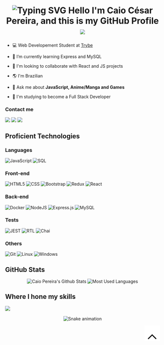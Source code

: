 <div id="top" align="center">

![Typing SVG](https://readme-typing-svg.herokuapp.com?color=%2336BCF7&size=30&center=true&vCenter=true&width=1000&lines=Welcome+to+my+profile!)
**Hello I'm Caio César Pereira, and this is my GitHub Profile** ![](https://user-images.githubusercontent.com/18350557/176309783-0785949b-9127-417c-8b55-ab5a4333674e.gif)
==========================================================================================================================================
</div>

- 💻 Web Developement Student at [Trybe](https://www.betrybe.com) 

- 🌱 I’m currently learning Express and MySQL

- :handshake: I'm looking to collaborate with React and JS projects

- 🌎 I'm Brazilian

- 💬 Ask me about **JavaScript, Anime/Manga and Games**

- 🎯 I'm studying to become a Full Stack Developer

### Contact me

<div>
  <a href="https://www.linkedin.com/in/caiocsper/"><img src="https://img.shields.io/badge/LinkedIn-0077B5?style=for-the-badge&logo=linkedin&logoColor=white"></a>
  <a href="mailto:ccpereira0498@gmail.com"><img src="https://img.shields.io/badge/Gmail-D14836?style=for-the-badge&logo=gmail&logoColor=white"></a>
  <a href="https://wa.me/5531996448144"><img src="https://img.shields.io/badge/WhatsApp-48C857?style=for-the-badge&logo=whatsapp&logoColor=white"></a>
</div>

## Proficient Technologies

### Languages

<div>
 
  ![JavaScript](https://img.shields.io/badge/javascript-%2320232a.svg?style=for-the-badge&logo=javascript&logoColor=%23F7DF1E)
  ![SQL](https://img.shields.io/badge/sql-%2320232a?style=for-the-badge&logoColor=white)
</div>

### Front-end

<div>

  ![HTML5](https://img.shields.io/badge/html5-%2320232a.svg?style=for-the-badge&logo=html5&logoColor=E34F26)
  ![CSS](https://img.shields.io/badge/CSS3-%2320232a?style=for-the-badge&logo=css3&logoColor=1572B6)
  ![Bootstrap](https://img.shields.io/badge/Bootstrap-%2320232a?style=for-the-badge&logo=bootstrap&logoColor=563D7C)
  ![Redux](https://img.shields.io/badge/Redux-%2320232a?style=for-the-badge&logo=redux&logoColor=593D88)
  ![React](https://img.shields.io/badge/react-%2320232a.svg?style=for-the-badge&logo=react&logoColor=%2361DAFB)
</div>

### Back-end

<div>

  ![Docker](https://img.shields.io/badge/docker-%2320232a.svg?style=for-the-badge&logo=docker&logoColor=2497ED)
  ![NodeJS](https://img.shields.io/badge/node.js-%2320232a?style=for-the-badge&logo=node.js&logoColor=43853D)
  ![Express.js](https://img.shields.io/badge/express.js-%2320232a.svg?style=for-the-badge&logo=express&logoColor=%2361DAFB)
  ![MySQL](https://img.shields.io/badge/mysql-%2320232a.svg?style=for-the-badge&logo=mysql&logoColor=white)
</div>

### Tests

<div>
  
  ![JEST](https://img.shields.io/badge/Jest-%2320232a?style=for-the-badge&logo=Jest&logoColor=white)
  ![RTL](https://img.shields.io/badge/testing%20library-%2320232a?style=for-the-badge&logo=testing-library&logoColor=red)
  ![Chai](https://img.shields.io/badge/chai.js-%2320232a?style=for-the-badge&logo=chai&logoColor=red)
</div>

### Others

<div>

  ![Git](https://img.shields.io/badge/GIT-%2320232a?style=for-the-badge&logo=git&logoColor=E44C30)
  ![Linux](https://img.shields.io/badge/Linux-%2320232a?style=for-the-badge&logo=linux&logoColor=FCC624)
  ![Windows](https://img.shields.io/badge/Windows-%2320232a?style=for-the-badge&logo=windows&logoColor=0078D6)
</div>

## GitHub Stats

<div align="center">
  <img height="175em" width="49%"  alt="Caio Pereira's Github Stats" src="https://github-readme-stats.vercel.app/api?username=caiocsper&show_icons=true&count_private=true&theme=react&hide_border=true&bg_color=0D1117"/>
  <!-- <img src="https://github-readme-streak-stats.herokuapp.com/?user=caiocsper&stroke=ffffff&background=0D1117&ring=5BCDEC&fire=5BCDEC&currStreakNum=ffffff&currStreakLabel=5BCDEC&sideNums=ffffff&sideLabels=ffffff&dates=ffffff&hide_border=true" width="45%"/> -->
  <img height="175em" width="49%" alt="Most Used Languages" src="https://github-readme-stats.vercel.app/api/top-langs/?username=caiocsper&langs_count=8&count_private=true&layout=compact&theme=react&hide_border=true&bg_color=0D1117"/>
</div>

## Where I hone my skills

<img src="https://www.codewars.com/users/caiocsper/badges/small"/>

<div align="center">

  ![Snake animation](https://github.com/caiocsper/caiocsper/blob/output/github-contribution-grid-snake.svg)
</div>

<div align="right">
    <a href="#top"><img height="50em" alt="back to top" src="https://github.com/caiocsper/caiocsper/blob/main/giphy.gif"></a>
</div>
  

